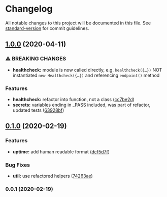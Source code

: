 # Changelog

All notable changes to this project will be documented in this file. See [standard-version](https://github.com/conventional-changelog/standard-version) for commit guidelines.

## [1.0.0](https://github.com/julie-ng/standard-healthcheck/compare/v0.1.0...v1.0.0) (2020-04-11)


### ⚠ BREAKING CHANGES

* **healthcheck:** module is now called directly, e.g. `healthcheck({…})`
NOT instantiated `new Healthcheck({…})` and referencing `endpoint()` method

### Features

* **healthcheck:** refactor into function, not a class ([cc7be2d](https://github.com/julie-ng/standard-healthcheck/commit/cc7be2dba9ae5f51c5febed5712ccc7610c2ba63))
* **secrets:** variables ending in _PASS included, was part of refactor, updated tests ([63928bf](https://github.com/julie-ng/standard-healthcheck/commit/63928bf6e416c27f551a1c13315076c05b2d2ecf))

## [0.1.0](https://github.com/julie-ng/standard-healthcheck/compare/v0.0.1...v0.1.0) (2020-02-19)


### Features

* **uptime:** add human readable format ([dcf5d7f](https://github.com/julie-ng/standard-healthcheck/commit/dcf5d7fcaec14a7094dcacd877aa8effc818b150))


### Bug Fixes

* **util:** use refactored helpers ([74263ae](https://github.com/julie-ng/standard-healthcheck/commit/74263aebbf036098f116864600aad159bd19ef9c))

### 0.0.1 (2020-02-19)
